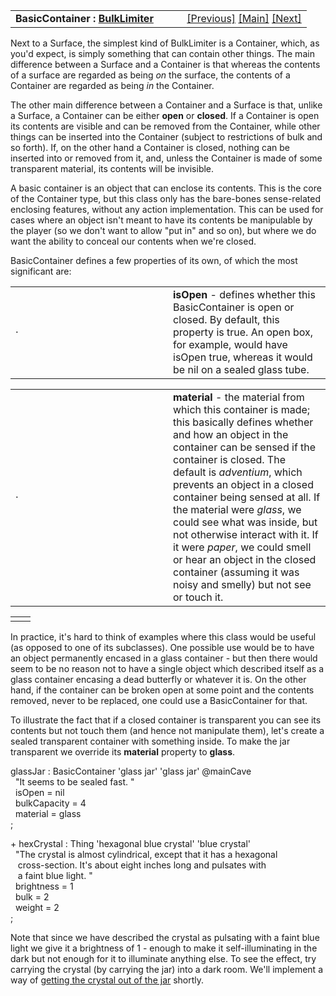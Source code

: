 ---
---
<table width="100%" data-border="0" data-cellspacing="0"
data-cellpadding="3" data-bgcolor="#C0C0C0">
<colgroup>
<col style="width: 50%" />
<col style="width: 50%" />
</colgroup>
<tbody>
<tr>
<td style="text-align: left;"><strong>BasicContainer : <a
href="bulklimiter.html">BulkLimiter</a><br />
</strong></td>
<td style="text-align: right;"><a href="surface.html">[Previous]</a> <a
href="generalintroduction.html">[Main]</a> <a
href="container.html">[Next]</a></td>
</tr>
</tbody>
</table>

  
Next to a Surface, the simplest kind of BulkLimiter is a Container,
which, as you'd expect, is simply something that can contain other
things. The main difference between a Surface and a Container is that
whereas the contents of a surface are regarded as being *on* the
surface, the contents of a Container are regarded as being *in* the
Container.  
  
The other main difference between a Container and a Surface is that,
unlike a Surface, a Container can be either **open** or **closed**. If a
Container is open its contents are visible and can be removed from the
Container, while other things can be inserted into the Container
(subject to restrictions of bulk and so forth). If, on the other hand a
Container is closed, nothing can be inserted into or removed from it,
and, unless the Container is made of some transparent material, its
contents will be invisible.  
  
A basic container is an object that can enclose its contents. This is
the core of the Container type, but this class only has the bare-bones
sense-related enclosing features, without any action implementation.
This can be used for cases where an object isn't meant to have its
contents be manipulable by the player (so we don't want to allow "put
in" and so on), but where we do want the ability to conceal our contents
when we're closed.  
  
BasicContainer defines a few properties of its own, of which the most
significant are:  
  

<table data-border="0" data-cellpadding="0" data-cellspacing="0">
<colgroup>
<col style="width: 50%" />
<col style="width: 50%" />
</colgroup>
<tbody>
<tr data-valign="top">
<td width="14"><strong></strong>·<strong></strong></td>
<td><strong>isOpen</strong> - defines whether this BasicContainer is
open or closed. By default, this property is true. An open box, for
example, would have isOpen true, whereas it would be nil on a sealed
glass tube.  <br />
</td>
</tr>
</tbody>
</table>

<table data-border="0" data-cellpadding="0" data-cellspacing="0">
<colgroup>
<col style="width: 50%" />
<col style="width: 50%" />
</colgroup>
<tbody>
<tr data-valign="top">
<td width="14"><strong></strong>·<strong></strong></td>
<td><strong>material</strong> - the material from which this container
is made; this basically defines whether and how an object in the
container can be sensed if the container is closed. The default is
<em>adventium</em>, which prevents an object in a closed container being
sensed at all. If the material were <em>glass</em>, we could see what
was inside, but not otherwise interact with it. If it were
<em>paper</em>, we could smell or hear an object in the closed container
(assuming it was noisy and smelly) but not see or touch it.  <br />
</td>
</tr>
</tbody>
</table>

|     |     |
|-----|-----|
|     |     |

  
In practice, it's hard to think of examples where this class would be
useful (as opposed to one of its subclasses). One possible use would be
to have an object permanently encased in a glass container - but then
there would seem to be no reason not to have a single object which
described itself as a glass container encasing a dead butterfly or
whatever it is. On the other hand, if the container can be broken open
at some point and the contents removed, never to be replaced, one could
use a BasicContainer for that.  
  
To illustrate the fact that if a closed container is transparent you can
see its contents but not touch them (and hence not manipulate them),
let's create a sealed transparent container with something inside. To
make the jar transparent we override its **material** property to
**glass**.  
  
glassJar : BasicContainer 'glass jar' 'glass jar' @mainCave  
  "It seems to be sealed fast. "  
  isOpen = nil  
  bulkCapacity = 4  
  material = glass  
;  
  
+ hexCrystal : Thing 'hexagonal blue crystal' 'blue crystal'  
  "The crystal is almost cylindrical, except that it has a hexagonal  
   cross-section. It's about eight inches long and pulsates with  
   a faint blue light. "  
  brightness = 1  
  bulk = 2  
  weight = 2  
;  
  
Note that since we have described the crystal as pulsating with a faint
blue light we give it a brightness of 1 - enough to make it
self-illuminating in the dark but not enough for it to illuminate
anything else. To see the effect, try carrying the crystal (by carrying
the jar) into a dark room. We'll implement a way of [getting the crystal
out of the jar](restrictedcontainer.html#openjar) shortly.  
  
